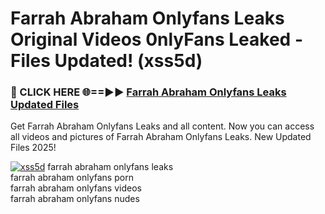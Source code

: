 # Farrah Abraham Onlyfans Leaks Original Videos 0nlyFans Leaked - Files Updated! (xss5d)

<h3>🔴 CLICK HERE 🌐==►► <a href="https://tinyurl.com/x26r9saj" rel="nofollow">Farrah Abraham Onlyfans Leaks Updated Files</a></h3>

Get Farrah Abraham Onlyfans Leaks and all content. Now you can access all videos and pictures of Farrah Abraham Onlyfans Leaks. New Updated Files 2025!

[![xss5d](https://i.imgur.com/LkgZPqh.gif)](https://tinyurl.com/x26r9saj)
farrah abraham onlyfans leaks<br>
farrah abraham onlyfans porn<br>
farrah abraham onlyfans videos<br>
farrah abraham onlyfans nudes